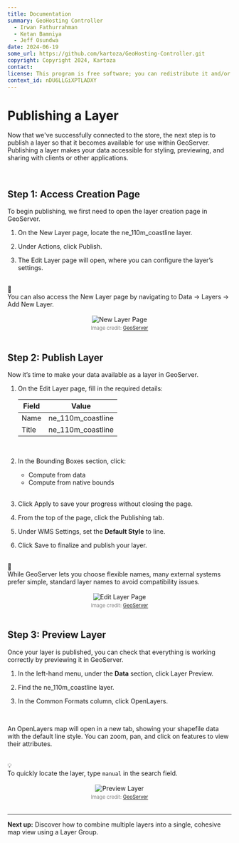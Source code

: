 ```yaml
---
title: Documentation
summary: GeoHosting Controller
  - Irwan Fathurrahman
  - Ketan Bamniya
  - Jeff Osundwa
date: 2024-06-19
some_url: https://github.com/kartoza/GeoHosting-Controller.git
copyright: Copyright 2024, Kartoza
contact:
license: This program is free software; you can redistribute it and/or modify it under the terms of the GNU Affero General Public License as published by the Free Software Foundation; either version 3 of the License, or (at your option) any later version.
context_id: nDU6LLGiXPTLADXY
---
```


# Publishing a Layer

Now that we've successfully connected to the store, the next step is to publish a layer so that it becomes available for use within GeoServer. Publishing a layer makes your data accessible for styling, previewing, and sharing with clients or other applications.

<br>

## Step 1: Access Creation Page

To begin publishing, we first need to open the layer creation page in GeoServer.

1. On the <span class="ui-page-label">New Layer</span> page, locate the <span class="ui-filename">ne_110m_coastline</span> layer. 

2. Under Actions, click <span class="ui-generic-label">Publish</span>.

3. The <span class="ui-page-label">Edit Layer</span> page will open, where you can configure the layer’s settings.

<br>

<div class="alert alert-note">
  <div class="alert-icon">📝</div>
  <div class="alert-text">
    You can also access the New Layer page by navigating to Data → Layers → Add New Layer.
  </div>
</div>

<br>

<div style="text-align: center;">
  <img src="../../img/geoserver-img-15-1.png" alt="New Layer Page" width="auto">
  <div style="font-size: 0.8em; color: gray; margin-top: 4px;">
    Image credit: <a href="https://geoserver.org/" target="_blank">GeoServer</a>
  </div>
</div>

<br>

## Step 2: Publish Layer

Now it’s time to make your data available as a layer in GeoServer.

1. On the <span class="ui-page-label">Edit Layer</span> page, fill in the required details:

     <table class="my-table-style">
     <thead>
     <tr>
          <th>Field</th>
          <th>Value</th>
     </tr>
     </thead>
     <tbody>
     <tr>
          <td>Name</td>
          <td>ne_110m_coastline</td>
     </tr>
     <tr>
          <td>Title</td>
          <td>ne_110m_coastline</td>
     </tr>
     </tbody>
     </table>

     <br>

2. In the Bounding Boxes section, click:

     - <span class="ui-generic-label">Compute from data</span>
     - <span class="ui-generic-label">Compute from native bounds</span>

     <br>

3. Click <span class="ui-generic-label">Apply</span> to save your progress without closing the page.

4. From the top of the page, click the <span class="ui-page-label">Publishing</span> tab.

5. Under WMS Settings, set the **Default Style** to <span class="ui-filename">line</span>.

6. Click <span class="ui-generic-label">Save</span> to finalize and publish your layer.

<br>

<div class="alert alert-note">
  <div class="alert-icon">📝</div>
  <div class="alert-text">
    While GeoServer lets you choose flexible names, many external systems prefer simple, standard layer names to avoid compatibility issues.
  </div>
</div>

<br>

<div style="text-align: center;">
  <img src="../../img/geoserver-img-15-2.png" alt="Edit Layer Page" width="auto">
  <div style="font-size: 0.8em; color: gray; margin-top: 4px;">
    Image credit: <a href="https://geoserver.org/" target="_blank">GeoServer</a>
  </div>
</div>

<br>

## Step 3: Preview Layer

Once your layer is published, you can check that everything is working correctly by previewing it in GeoServer.

1. In the left-hand menu, under the **Data** section, click <span class="ui-generic-label">Layer Preview</span>.

2. Find the <span class="ui-filename">ne_110m_coastline</span> layer.

3. In the Common Formats column, click <span class="ui-generic-label">OpenLayers</span>.

<br>

An OpenLayers map will open in a new tab, showing your shapefile data with the default line style. You can zoom, pan, and click on features to view their attributes.

<br>

<div class="alert alert-hint">
  <div class="alert-icon">💡</div>
  <div class="alert-text">
    To quickly locate the layer, type <code>manual</code> in the search field.
  </div>
</div>

<br>

<div style="text-align: center;">
  <img src="../../img/geoserver-img-15-3.png" alt="Preview Layer" width="auto">
  <div style="font-size: 0.8em; color: gray; margin-top: 4px;">
    Image credit: <a href="https://geoserver.org/" target="_blank">GeoServer</a>
  </div>
</div>

<br>

---

**Next up:** Discover how to combine multiple layers into a single, cohesive map view using a Layer Group.

<br>
